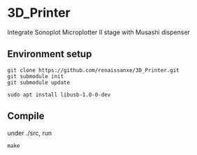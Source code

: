 # 3D_Printer
Integrate Sonoplot Microplotter II stage with Musashi dispenser

## Environment setup
``` 
git clone https://github.com/renaissanxe/3D_Printer.git
git submodule init
git submodule update

sudo apt install libusb-1.0-0-dev
```

## Compile
under ./src, run 
```
make
```
